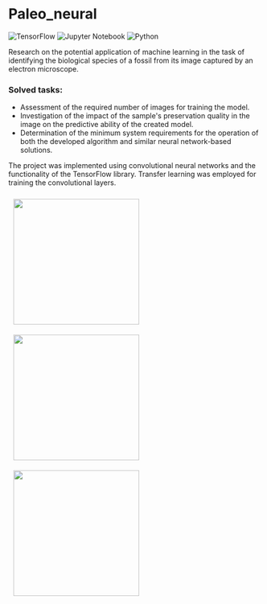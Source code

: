 # Paleo_neural

![TensorFlow](https://img.shields.io/badge/TensorFlow-%23FF6F00.svg?style=for-the-badge&logo=TensorFlow&logoColor=white)
![Jupyter Notebook](https://img.shields.io/badge/jupyter-%23FA0F00.svg?style=for-the-badge&logo=jupyter&logoColor=white)
![Python](https://img.shields.io/badge/python-3670A0?style=for-the-badge&logo=python&logoColor=ffdd54)

Research on the potential application of machine learning in the task of identifying the biological species of a fossil from its image captured by an electron microscope.

<h3>Solved tasks:</h3>
<ul>
  <li>Assessment of the required number of images for training the model.</li>
  <li>Investigation of the impact of the sample's preservation quality in the image on the predictive ability of the created model.</li>
  <li>Determination of the minimum system requirements for the operation of both the developed algorithm and similar neural network-based solutions.</li>
</ul>

The project was implemented using convolutional neural networks and the functionality of the TensorFlow library. Transfer learning was employed for training the convolutional layers.

<img src="https://github.com/Fedor4096/Microfossils-classification/assets/108585151/a30b7142-6d92-4013-a46b-7d1045428aab" height="250" hspace="10" vspace="10">
<img src="https://github.com/Fedor4096/Microfossils-classification/assets/108585151/3fa380fa-9331-40af-aaaf-8b277edac0b2" height="250" hspace="10" vspace="10">
<img src="https://github.com/Fedor4096/Microfossils-classification/assets/108585151/82c38336-d126-4ca9-88eb-a99a5ea69158" height="250" hspace="10" vspace="10">
